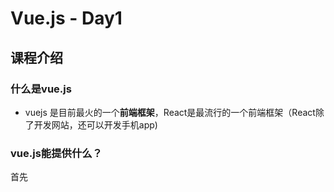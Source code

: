 # Vue.js - Day1

## 课程介绍

### 什么是vue.js
+ vuejs 是目前最火的一个**前端框架**，React是最流行的一个前端框架（React除了开发网站，还可以开发手机app)
### vue.js能提供什么？
首先